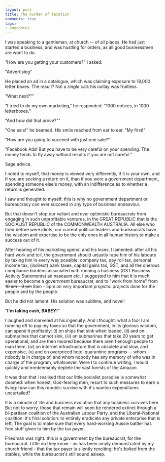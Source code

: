 ```yaml
---
layout: post
title: The burden of taxation
comments: true
tags:
- anecdotes
---
```


I was speaking to a gentleman, at church -- of all places. He had just started a business, and was hustling for orders, as all good businessmen are wont to do. 

"How are you getting your customers?" I asked.

"Advertising"

He placed an ad in a catalogue, which was claiming exposure to 18,000 letter boxes. The result? Not a *single* call: his outlay was fruitless.

"What next?""

"I tried to do my own marketing," he responded. "1000 notices, in 1000 letterboxes."

"And how did that prove?""

"One sale!" he beamed. His smile reached from ear to ear. "My first!"

"How are you going to succeed with just one sale?"

"Facebook Ads! But you have to be very careful on your spending. The money tends to fly away without results if you are not careful."

Sage advice.

I noted to myself, that money is viewed very differently, if it is your own, and if you are seeking a return on it, than if you were a government department, spending someone else's money, with an indifference as to whether a return is generated. 

I saw and thought to myself: this is why no government department or bureaucracy can ever succeed in any type of business endeavour. 

But that doesn't stop our valiant and ever optimistic bureaucrats from engaging in such unprofitable ventures, in the GREAT REPUBLIC that is the SOCIALIST REPUBLIC of the COMMONWEALTH AUSTRALIA. All else who tried before were idiots, our current political leaders and bureaucrats have the wisdom and expertise to be the only ones in all human history to make a success out of it. 

After hearing of his marketing spend, and his loses, I lamented: after all his hard work and toil, the government should unjustly rape him of his labours by taxing him in every way possible: company tax, pay roll tax, personal income tax, (indirect) bank taxes, capital gains tax, GST, and all the onerous compliance burdens associated with running a business (GST Business Activity Statements) ad naseaum etc. I suggested to him that it is much easier to become a government bureaucrat, and to "work from home" from 
~~10 am - 3 pm~~ 9am - 5pm  on very important projects: projects done for the people and by the people. 

But he did not lament. His solution was sublime, and novel!

"**I'm taking cash, BABEY!**"

I laughed and marveled at his ingenuity. And I thought: what a fool I am: running off to pay my taxes so that the government, in its glorious wisdom, can spend it profitably: (i) on ships that sink when loaded, (ii) and on submarines that cannot sink, (iii) on submarines that take 20 years to get operational, and are then moored because there aren't enough people to man them; (iv) on internet infrastructure that is obsolete and slow, and expensive, (v) and on overpriced hotel quarantine programs -- whom nobody is in charge of, and whom nobody has any memory of who was in charge of the program, whatsoever. Were I to continue writing, I would quickly and irredeemably deplete the vast forests of the Amazon.

It was then that I realised that our little socialist paradise is somewhat doomed: when honest, God-fearing men, resort to such measures to earn a living: how can this republic survive with it's wanton expenditures uncurtailed? 

It is a miracle of life and business evolution that any business survives here. But not to worry, those that remain will soon be rendered extinct through a bi-partisan coalition of the Australian Labour Party, and the Liberal-National coalition: it's final solution: to entirely eradicate any private enterprise that is left. The goal is to make sure that every hard-working Aussie battler has free stuff given to him by the tax payer. 

Friedman was right: this is a government by the bureaucrat, for the bureaucrat. Little do they know - as has been amply demonstrated by my church friend - that the tax payer is silently revolting: he's bolted from the stables, while the bureaucrat's still sound asleep.